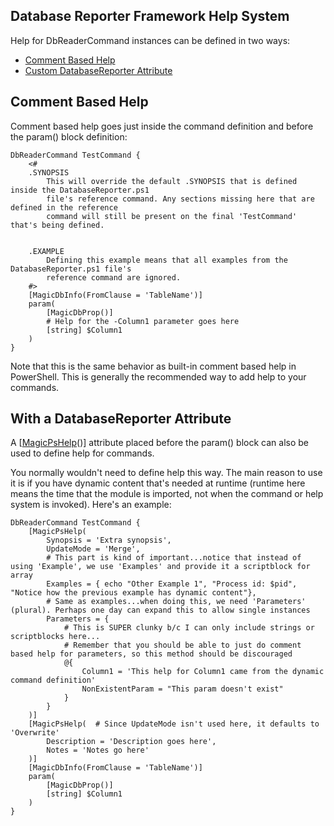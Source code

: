 ## Database Reporter Framework Help System

Help for DbReaderCommand instances can be defined in two ways:
* [Comment Based Help](#commentbasedhelp)
* [Custom DatabaseReporter Attribute](#attribute)

<a name="commentbasedhelp"></a>
## Comment Based Help
Comment based help goes just inside the command definition and before the param() block definition:
  
```
DbReaderCommand TestCommand {
    <#
    .SYNOPSIS
        This will override the default .SYNOPSIS that is defined inside the DatabaseReporter.ps1 
        file's reference command. Any sections missing here that are defined in the reference
        command will still be present on the final 'TestCommand' that's being defined.
    

    .EXAMPLE
        Defining this example means that all examples from the DatabaseReporter.ps1 file's
        reference command are ignored.
    #>
    [MagicDbInfo(FromClause = 'TableName')]
    param(
        [MagicDbProp()]
        # Help for the -Column1 parameter goes here
        [string] $Column1
    )
}
```

Note that this is the same behavior as built-in comment based help in PowerShell. This is generally the recommended way to add help to your commands. 

<a name="attribute"></a>
## With a DatabaseReporter Attribute
A [[MagicPsHelp](MagicPsHelpAttribute.md)()] attribute placed before the param() block can also be used to define help for commands.

You normally wouldn't need to define help this way. The main reason to use it is if you have dynamic content that's needed at runtime (runtime here means the time that the module is imported, not when the command or help system is invoked). Here's an example:
```
DbReaderCommand TestCommand {
    [MagicPsHelp(
        Synopsis = 'Extra synopsis',
        UpdateMode = 'Merge',
        # This part is kind of important...notice that instead of using 'Example', we use 'Examples' and provide it a scriptblock for array
        Examples = { echo "Other Example 1", "Process id: $pid", "Notice how the previous example has dynamic content"},
        # Same as examples...when doing this, we need 'Parameters' (plural). Perhaps one day can expand this to allow single instances
        Parameters = {
            # This is SUPER clunky b/c I can only include strings or scriptblocks here...
            # Remember that you should be able to just do comment based help for parameters, so this method should be discouraged
            @{
                Column1 = 'This help for Column1 came from the dynamic command definition'
                NonExistentParam = "This param doesn't exist"
            }
        }
    )]
    [MagicPsHelp(  # Since UpdateMode isn't used here, it defaults to 'Overwrite'
        Description = 'Description goes here',
        Notes = 'Notes go here'
    )]
    [MagicDbInfo(FromClause = 'TableName')]
    param(
        [MagicDbProp()]
        [string] $Column1
    )
}
```